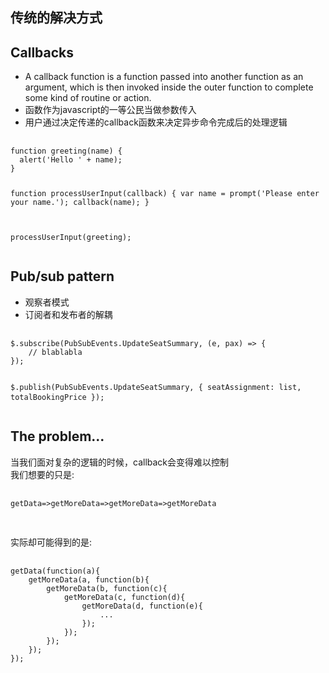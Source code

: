 <section>
    <h1>传统的解决方式</h1>
</section>
<section>
    <h1>Callbacks</h1>
    <div class="fragment">
        <ul>
            <li class="small">A callback function is a function passed into another function as an argument, which is then invoked inside the outer function to complete some kind of routine or action.
            </li>
            <li class="small">函数作为javascript的一等公民当做参数传入</li>
            <li class="small">用户通过决定传递的callback函数来决定异步命令完成后的处理逻辑</li>
        </ul>
    </div>
    <pre class="fragment">
        <code class="javascript">
function greeting(name) {
  alert('Hello ' + name);
}

function processUserInput(callback) {
  var name = prompt('Please enter your name.');
  callback(name);
}

processUserInput(greeting);
        </code>
    </pre>
</section>
<section>
    <h2>Pub/sub pattern</h2>
    <ul>
        <li>观察者模式</li>
        <li>订阅者和发布者的解耦</li>
    </ul>
    <pre class="fragment">
        <code class="small js">
$.subscribe(PubSubEvents.UpdateSeatSummary, (e, pax) => {
    // blablabla
});

$.publish(PubSubEvents.UpdateSeatSummary, { seatAssignment: list, totalBookingPrice });
        </code>
    </pre>
</section>
<section>
    <h1>The problem...</h1>
        <div>当我们面对复杂的逻辑的时候，callback会变得难以控制</div>
        <div class="fragment">
            我们想要的只是:
            <pre>
                <code data-trim>
getData=>getMoreData=>getMoreData=>getMoreData
                </code>
            </pre>
            实际却可能得到的是:
            <pre>
                <code class="small js" data-trim>
getData(function(a){
    getMoreData(a, function(b){
        getMoreData(b, function(c){
            getMoreData(c, function(d){
                getMoreData(d, function(e){
                    ...
                });
            });
        });
    });
});
                </code>
            </pre></div>
</section>